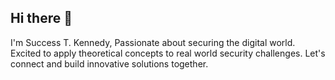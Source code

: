 ## Hi there 👋
I'm Success T. Kennedy, Passionate about securing the digital world. Excited to apply theoretical concepts to real world security challenges.
Let's connect and build innovative solutions together.
